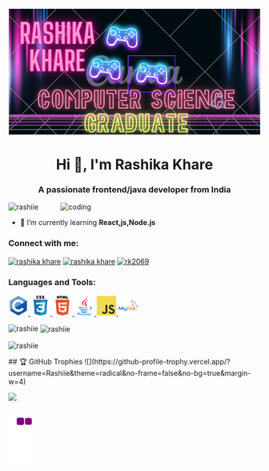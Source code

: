 ![MasterHead](https://github.com/Rashiie/Rashiie/blob/main/banner.PNG)
<h1 align="center">Hi 👋, I'm Rashika Khare</h1>
<h3 align="center">A passionate frontend/java developer from India</h3>
<img align="right" alt="coding" width="400" src="https://user-images.githubusercontent.com/59734313/157189039-c09b3e38-9f42-42c0-ab54-14f1574190a7.gif"
<p align="left"> <img src="https://komarev.com/ghpvc/?username=rashiie&label=Profile%20views&color=0e75b6&style=flat" alt="rashiie" /> </p>

- 🌱 I’m currently learning **React,js,Node.js**

<h3 align="left">Connect with me:</h3>
<p align="left">
<a href="https://linkedin.com/in/rashika khare" target="blank"><img align="center" src="https://raw.githubusercontent.com/rahuldkjain/github-profile-readme-generator/master/src/images/icons/Social/linked-in-alt.svg" alt="rashika khare" height="30" width="40" /></a>
<a href="https://www.hackerrank.com/rashika khare" target="blank"><img align="center" src="https://raw.githubusercontent.com/rahuldkjain/github-profile-readme-generator/master/src/images/icons/Social/hackerrank.svg" alt="rashika khare" height="30" width="40" /></a>
<a href="https://auth.geeksforgeeks.org/user/rk2069" target="blank"><img align="center" src="https://raw.githubusercontent.com/rahuldkjain/github-profile-readme-generator/master/src/images/icons/Social/geeks-for-geeks.svg" alt="rk2069" height="30" width="40" /></a>
</p>

<h3 align="left">Languages and Tools:</h3>
<p align="left"> <a href="https://www.cprogramming.com/" target="_blank" rel="noreferrer"> <img src="https://raw.githubusercontent.com/devicons/devicon/master/icons/c/c-original.svg" alt="c" width="40" height="40"/> </a> <a href="https://www.w3schools.com/css/" target="_blank" rel="noreferrer"> <img src="https://raw.githubusercontent.com/devicons/devicon/master/icons/css3/css3-original-wordmark.svg" alt="css3" width="40" height="40"/> </a> <a href="https://www.w3.org/html/" target="_blank" rel="noreferrer"> <img src="https://raw.githubusercontent.com/devicons/devicon/master/icons/html5/html5-original-wordmark.svg" alt="html5" width="40" height="40"/> </a> <a href="https://www.java.com" target="_blank" rel="noreferrer"> <img src="https://raw.githubusercontent.com/devicons/devicon/master/icons/java/java-original.svg" alt="java" width="40" height="40"/> </a> <a href="https://developer.mozilla.org/en-US/docs/Web/JavaScript" target="_blank" rel="noreferrer"> <img src="https://raw.githubusercontent.com/devicons/devicon/master/icons/javascript/javascript-original.svg" alt="javascript" width="40" height="40"/> </a> <a href="https://www.mysql.com/" target="_blank" rel="noreferrer"> <img src="https://raw.githubusercontent.com/devicons/devicon/master/icons/mysql/mysql-original-wordmark.svg" alt="mysql" width="40" height="40"/> </a> </p>

<p><img align="left" src="https://github-readme-stats.vercel.app/api/top-langs?username=rashiie&show_icons=true&locale=en&layout=compact" alt="rashiie" /></p>

<p>&nbsp;<img align="center" src="https://github-readme-stats.vercel.app/api?username=rashiie&show_icons=true&locale=en" alt="rashiie" /></p>

<p><img align="center" src="https://github-readme-streak-stats.herokuapp.com/?user=rashiie&" alt="rashiie" /></p>
## 🏆 GitHub Trophies
![](https://github-profile-trophy.vercel.app/?username=Rashiie&theme=radical&no-frame=false&no-bg=true&margin-w=4)

![](https://visitcount.itsvg.in/api?id=Rashiie&icon=0&color=0)




![snake gif](https://github.com/Rashiie/Rashiie/blob/output/github-contribution-grid-snake.gif)
